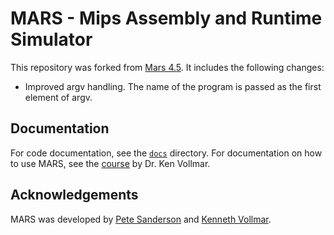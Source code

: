 # MARS - Mips Assembly and Runtime Simulator

This repository was forked from [Mars 4.5](http://courses.missouristate.edu/kenvollmar/mars/).
It includes the following changes:

- Improved argv handling. The name of the program is passed as the first element of argv.

## Documentation

For code documentation, see the [`docs`](docs/overview-summary.html) directory.
For documentation on how to use MARS, see the [course](http://courses.missouristate.edu/kenvollmar/mars/) by Dr. Ken Vollmar.

## Acknowledgements

MARS was developed by [Pete Sanderson](http://faculty.otterbein.edu/PSanderson/) and [Kenneth Vollmar](http://courses.missouristate.edu/KenVollmar/).
